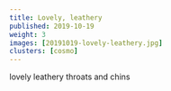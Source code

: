 ```yaml
---
title: Lovely, leathery
published: 2019-10-19
weight: 3
images: [20191019-lovely-leathery.jpg]
clusters: [cosmo]
---
```


lovely leathery throats and chins
